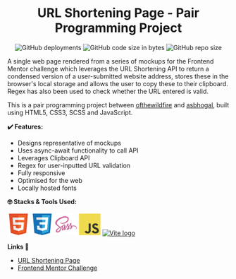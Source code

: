 <div align="center">

<h1>URL Shortening Page - Pair Programming Project</h1>

![GitHub deployments](https://img.shields.io/github/deployments/asbhogal/Frontend-Mentor-URL-Shortening-Project/production?label=DEPLOYMENT%20STATE&style=for-the-badge&labelColor=000)
![GitHub code size in bytes](https://img.shields.io/github/languages/code-size/asbhogal/Frontend-Mentor-URL-Shortening-Project?style=for-the-badge&labelColor=000)
![GitHub repo size](https://img.shields.io/github/repo-size/asbhogal/Frontend-Mentor-URL-Shortening-Project?color=blueviolet&style=for-the-badge&labelColor=000)

</div>

A single web page rendered from a series of mockups for the Frontend Mentor
challenge which leverages the URL Shortening API to return a condensed version
of a user-submitted website address, stores these in the browser's local storage
and allows the user to copy these to their clipboard. Regex has also been used
to check whether the URL entered is valid.

This is a pair programming project between
<a href="https://github.com/ofthewildfire" target="_blank">ofthewildfire</a> and
<a href="https://github.com/asbhogal" target="_blank">asbhogal</a>, built using
HTML5, CSS3, SCSS and JavaScript.

<strong>:heavy_check_mark: Features:</strong><br>

- Designs representative of mockups
- Uses async-await functionality to call API
- Leverages Clipboard API
- Regex for user-inputted URL validation
- Fully responsive
- Optimised for the web
- Locally hosted fonts

<strong>:nerd_face: Stacks &#38; Tools Used:</strong><br> <br>
<a target="_blank" rel="noopener noreferrer" href="https://github.com/devicons/devicon/blob/master/icons/html5/html5-original.svg"><img src="https://github.com/devicons/devicon/raw/master/icons/html5/html5-original.svg" alt="html5 logo" width="50" height="50" style="max-width:100%;"></a>
<a target="_blank" rel="noopener noreferrer" href="https://github.com/devicons/devicon/blob/master/icons/css3/css3-original.svg"><img src="https://github.com/devicons/devicon/raw/master/icons/css3/css3-original.svg" alt="css3 logo" width="50" height="50" style="max-width:100%;"></a>
<a target="_blank" rel="noopener noreferrer" href="https://github.com/devicons/devicon/blob/master/icons/sass/sass-original.svg"><img src="https://github.com/devicons/devicon/blob/master/icons/sass/sass-original.svg" alt="sass logo" width="50" height="50" style="max-width:100%;"></a>
<a target="_blank" rel="noopener noreferrer" href="https://github.com/devicons/devicon/blob/master/icons/javascript/javascript-original.svg"><img src="https://github.com/devicons/devicon/raw/master/icons/javascript/javascript-original.svg" alt="JavaScript" width="50" height="50" style="max-width:100%;"></a>
<a target="_blank" rel="noopener noreferrer" href="https://github.com/vitejs/vite/blob/main/docs/public/logo.svg"><img src="https://github.com/vitejs/vite/blob/main/docs/public/logo.svg" alt="Vite logo" width="50" height="50" style="max-width:100%;"></a>

<strong>Links :link:</strong><br>

- <a target="_blank" href="https://shortly-kc.vercel.app/">URL Shortening
  Page</a>
- <a target="_blank" href="https://www.frontendmentor.io/solutions/url-shortening-page-pair-programming-project-scss-js-LpxPUrd1f-">Frontend
  Mentor Challenge</a>
